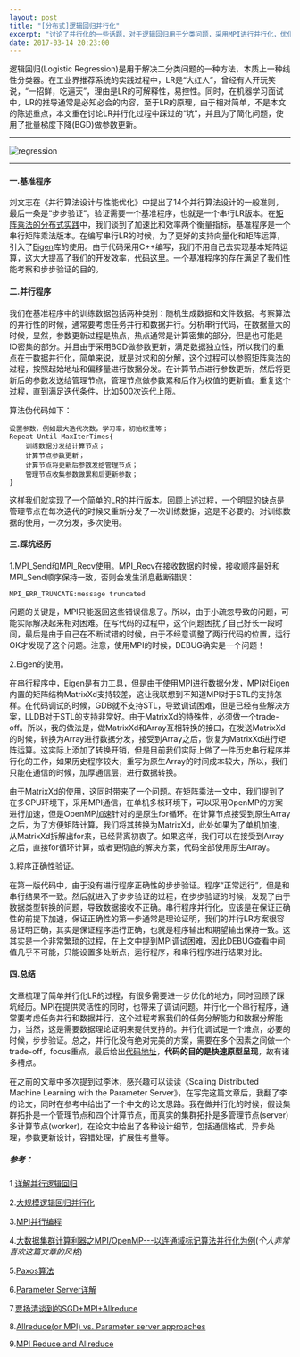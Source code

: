 ```yaml
---
layout: post
title: "[分布式]逻辑回归并行化"
excerpt: "讨论了并行化的一些话题，对于逻辑回归用于分类问题，采用MPI进行并行化，优化过程采用批量梯度下降(BGD)"
date: 2017-03-14 20:23:00
---
```


逻辑回归(Logistic Regression)是用于解决二分类问题的一种方法，本质上一种线性分类器。在工业界推荐系统的实践过程中，LR是“大红人”，曾经有人开玩笑说，“一招鲜，吃遍天”，理由是LR的可解释性，易控性。同时，在机器学习面试中，LR的推导通常是必知必会的内容，至于LR的原理，由于相对简单，不是本文的陈述重点，本文重在讨论LR并行化过程中踩过的“坑”，并且为了简化问题，使用了批量梯度下降(BGD)做参数更新。

---


![regression](http://wx4.sinaimg.cn/mw690/aba7d18bgy1fdmnie82vzj20hs0dcgoo.jpg)

---


#### 一.基准程序

刘文志在《并行算法设计与性能优化》中提出了14个并行算法设计的一般准则，最后一条是“步步验证”。验证需要一个基准程序，也就是一个串行LR版本。在[矩阵乘法的分布式实践](https://zhpmatrix.github.io/2017/03/06/matrix-multiplication-mpi-openmp-cuda/)中，我们谈到了加速比和效率两个衡量指标，基准程序是一个串行矩阵乘法版本。在编写串行LR的时候，为了更好的支持向量化和矩阵运算，引入了[Eigen](http://eigen.tuxfamily.org/index.php?title=Main_Page)库的使用。由于代码采用C++编写，我们不用自己去实现基本矩阵运算，这大大提高了我们的开发效率，[代码这里](https://github.com/zhpmatrix/parallel-computing/blob/master/LogisticRegression_with_MPI/base_lr.cpp)。一个基准程序的存在满足了我们性能考察和步步验证的目的。

#### 二.并行程序

我们在基准程序中的训练数据包括两种类别：随机生成数据和文件数据。考察算法的并行性的时候，通常要考虑任务并行和数据并行。分析串行代码，在数据量大的时候，显然，参数更新过程是热点，热点通常是计算密集的部分，但是也可能是IO密集的部分。并且由于采用BGD做参数更新，满足数据独立性，所以我们的重点在于数据并行化，简单来说，就是对求和的分解，这个过程可以参照矩阵乘法的过程，按照起始地址和偏移量进行数据分发。在计算节点进行参数更新，然后将更新后的参数发送给管理节点，管理节点做参数累和后作为权值的更新值。重复这个过程，直到满足迭代条件，比如500次迭代上限。

算法伪代码如下：

    设置参数，例如最大迭代次数，学习率，初始权重等；
    Repeat Until MaxIterTimes{
        训练数据分发给计算节点；
        计算节点参数更新；
        计算节点将更新后参数发给管理节点；
        管理节点收集参数做累和后更新参数；
    }

这样我们就实现了一个简单的LR的并行版本。回顾上述过程，一个明显的缺点是管理节点在每次迭代的时候又重新分发了一次训练数据，这是不必要的。对训练数据的使用，一次分发，多次使用。

#### 三.踩坑经历

1.MPI_Send和MPI_Recv使用。MPI_Recv在接收数据的时候，接收顺序最好和MPI_Send顺序保持一致，否则会发生消息截断错误：
    
    MPI_ERR_TRUNCATE:message truncated
    
问题的关键是，MPI只能返回这些错误信息了。所以，由于小疏忽导致的问题，可能实际解决起来相对困难。在写代码的过程中，这个问题困扰了自己好长一段时间，最后是由于自己在不断试错的时候，由于不经意调整了两行代码的位置，运行OK才发现了这个问题。注意，使用MPI的时候，DEBUG确实是一个问题！

2.Eigen的使用。

在串行程序中，Eigen是有力工具，但是由于使用MPI进行数据分发，MPI对Eigen内置的矩阵结构MatrixXd支持较差，这让我联想到不知道MPI对于STL的支持怎样。在代码调试的时候，GDB就不支持STL，导致调试困难，但是已经有些解决方案，LLDB对于STL的支持非常好。由于MatrixXd的特殊性，必须做一个trade-off。所以，我的做法是，做MatrixXd和Array互相转换的接口，在发送MatrixXd的时候，转换为Array进行数据分发，接受到Array之后，恢复为MatrixXd进行矩阵运算。这实际上添加了转换开销，但是目前我们实际上做了一件历史串行程序并行化的工作，如果历史程序较大，重写为原生Array的时间成本较大，所以，我们只能在通信的时候，加厚通信层，进行数据转换。

由于MatrixXd的使用，这同时带来了一个问题。在矩阵乘法一文中，我们提到了在多CPU环境下，采用MPI通信，在单机多核环境下，可以采用OpenMP的方案进行加速，但是OpenMP加速针对的是原生for循环。在计算节点接受到原生Array之后，为了方便矩阵计算，我们将其转换为MatrixXd，此处如果为了单机加速，从MatrixXd拆解出for来，已经背离初衷了。如果这样，我们可以在接受到Array之后，直接for循环计算，或者更彻底的解决方案，代码全部使用原生Array。

3.程序正确性验证。

在第一版代码中，由于没有进行程序正确性的步步验证。程序“正常运行”，但是和串行结果不一致。然后就进入了步步验证的过程，在步步验证的时候，发现了由于数据类型转换的问题，导致数据接收不正确。串行程序并行化，应该是在保证正确性的前提下加速，保证正确性的第一步通常是理论证明，我们的并行LR方案很容易证明正确，其实是保证程序运行正确，也就是程序输出和期望输出保持一致。这其实是一个非常繁琐的过程，在上文中提到MPI调试困难，因此DEBUG查看中间值几乎不可能，只能设置多处断点，运行程序，和串行程序进行结果对比。

#### 四.总结

文章梳理了简单并行化LR的过程，有很多需要进一步优化的地方，同时回顾了踩坑经历。MPI在提供灵活性的同时，也带来了调试问题。并行化一个串行程序，通常要考虑任务并行和数据并行，这个过程考察我们的任务分解能力和数据分解能力，当然，这是需要数据理论证明来提供支持的。并行化调试是一个难点，必要的时候，步步验证。总之，并行化没有绝对完美的方案，需要在多个因素之间做一个trade-off，focus重点。最后给出[代码地址](https://github.com/zhpmatrix/parallel-computing/tree/master/LogisticRegression_with_MPI)，**代码的目的是快速原型呈现**，故有诸多槽点。

在之前的文章中多次提到过李沐，感兴趣可以读读《Scaling Distributed Machine Learning with the Parameter Server》，在写完这篇文章后，我翻了李的论文，同时在参考中给出了一个中文的论文思路。我在做并行化的时候，假设集群拓扑是一个管理节点和四个计算节点，而真实的集群拓扑是多管理节点(server)多计算节点(worker)，在论文中给出了各种设计细节，包括通信格式，异步处理，参数更新设计，容错处理，扩展性考量等。


##### 参考：

1.[详解并行逻辑回归](http://blog.csdn.net/zhoubl668/article/details/19612215)

2.[大规模逻辑回归并行化](http://wenku.baidu.com/link?url=ZpJz3xin6_vPozZx9FNbRjYmLtsefg1OOnwvBdWJVlh1oS2fCIn11jRkaAGzrEBqV2xjzAArtyKz6--pzUQshKuhk9pdafl8PLnRiM_3YgK)

3.[MPI并行编程](http://wenku.baidu.com/link?url=0Ghp5qxEK6ZejCXp8ioIkEZatgPCXt4RbqJR3FiRbQODJrMXmAHWTVdyfX-pl-yd5d-F3_8zmsoa8LhcQRzz_fLL-7mqRZqvr0lK3B1naiq)

4.[大数据集群计算利器之MPI/OpenMP---以连通域标记算法并行化为例](大数据集群计算利器之MPI/OpenMP---以连通域标记算法并行化为例)(_个人非常喜欢这篇文章的风格_)

5.[Paxos算法](https://zh.wikipedia.org/wiki/Paxos%E7%AE%97%E6%B3%95)

6.[Parameter Server详解](http://blog.csdn.net/mydear_11000/article/details/54948149)

7.[贾扬清谈到的SGD+MPI+Allreduce](https://www.zhihu.com/question/56676679)

8.[Allreduce(or MPI) vs. Parameter server approaches](http://hunch.net/?p=151364)

9.[MPI Reduce and Allreduce](http://mpitutorial.com/tutorials/mpi-reduce-and-allreduce/)










